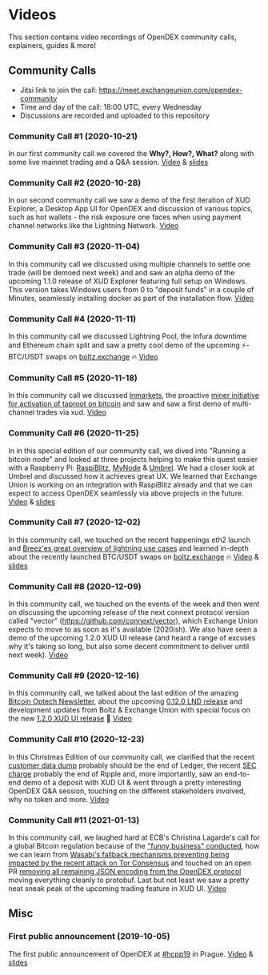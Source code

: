 # Videos

This section contains video recordings of OpenDEX community calls, explainers, guides & more!

## Community Calls
* Jitsi link to join the call: https://meet.exchangeunion.com/opendex-community
* Time and day of the call: 18:00 UTC, every Wednesday
* Discussions are recorded and uploaded to this repository

### Community Call #1 (2020-10-21)

In our first community call we covered the **Why?, How?, What?** along with some live mainnet trading and a Q&A session. [Video](https://youtu.be/mGumdYAjDkY) &  [slides](/slides/20201021_OpenDEX_Community_Call.pdf)

### Community Call #2 (2020-10-28)

In our second community call we saw a demo of the first iteration of XUD Explorer, a Desktop App UI for OpenDEX and discussion of various topics, such as hot wallets - the risk exposure one faces when using payment channel networks like the Lightning Network. [Video](https://youtu.be/rC7zlCSuVEc)

### Community Call #3 (2020-11-04)

In this community call we discussed using multiple channels to settle one trade (will be demoed next week) and and saw an alpha demo of the upcoming 1.1.0 release of XUD Explorer featuring full setup on Windows. This version takes Windows users from 0 to "deposit funds" in a couple of Minutes, seamlessly installing docker as part of the installation flow. [Video](https://youtu.be/IBrVkzyCwb4)

### Community Call #4 (2020-11-11)

In this community call we discussed Lightning Pool, the Infura downtime and Ethereum chain split and saw a pretty cool demo of the upcoming ⚡-BTC/USDT swaps on [boltz.exchange](https://boltz.exchange) 🔥 [Video](https://youtu.be/iNw5d1rZUqY)

### Community Call #5 (2020-11-18)

In this community call we discussed [lnmarkets](https://lnmarkets.com), the proactive [miner initiative for activation of taproot on bitcoin](https://taprootactivation.com) and saw and saw a first demo of multi-channel trades via xud. [Video](https://youtu.be/tt_TYVft4dQ)

### Community Call #6 (2020-11-25)

In in this special edition of our community call, we dived into "Running a bitcoin node" and looked at three projects helping to make this quest easier with a Raspberry Pi: [RaspiBlitz](https://raspiblitz.org/), [MyNode](https://mynodebtc.com/) & [Umbrel](https://getumbrel.com/). We had a closer look at Umbrel and discussed how it achieves great UX. We learned that Exchange Union is working on an integration with RaspiBlitz already and that we can expect to access OpenDEX seamlessly via above projects in the future. [Video](https://youtu.be/xi0sXZgG9NE) &  [slides](/slides/20201125_OpenDEX_Community_Call.pdf)

### Community Call #7 (2020-12-02)

In this community call, we touched on the recent happenings eth2 launch and [Breez'es great overview of lightning use cases](https://medium.com/breez-technology/waypoints-on-the-road-to-lightnings-mass-adoption-88e4148a2c3c) and learned in-depth about the recently launched BTC/USDT swaps on [boltz.exchange](https://boltz.exchange) 🔥 [Video](https://youtu.be/_KbbTmMA8WM) &  [slides](https://github.com/BoltzExchange/slides/blob/master/boltzopendex.pdf)

### Community Call #8 (2020-12-09)

In this community call, we touched on the events of the week and then went on discussing the upcoming release of the next connext protocol version called "vector" (https://github.com/connext/vector), which Exchange Union expects to move to as soon as it's available (2020ish). We also have seen a demo of the upcoming 1.2.0 XUD UI release (and heard a range of excuses why it's taking so long, but also some decent commitment to deliver until next week). [Video](https://youtu.be/oBoDNGI8f3w)

### Community Call #9 (2020-12-16)

In this community call, we talked about the last edition of the amazing [Bitcoin Optech Newsletter](https://bitcoinops.org/en/newsletters/2020/12/16/), about the upcoming [0.12.0 LND release](https://github.com/lightningnetwork/lnd/releases/tag/v0.12.0-beta.rc1) and development updates from Boltz & Exchange Union with special focus on the new [1.2.0 XUD UI release](https://github.com/ExchangeUnion/xud-ui/releases/tag/v1.2.0) 🌈 [Video](https://youtu.be/QTx7U6fPe_k)

### Community Call #10 (2020-12-23)

In this Christmas Edition of our community call, we clarified that the recent [customer data dump](https://www.ledger.com/message-ledgers-ceo-data-leak) probably should be the end of Ledger, the recent [SEC charge](https://www.sec.gov/news/press-release/2020-338) probably the end of Ripple and, more importantly, saw an end-to-end demo of a deposit with XUD UI & went through a pretty interesting OpenDEX Q&A session, touching on the different stakeholders involved, why no token and more. [Video](https://youtu.be/CFwnbgoMMBM)

### Community Call #11 (2021-01-13)

In this community call, we laughed hard at ECB's Christina Lagarde's call for a global Bitcoin regulation because of the ["funny business" conducted](https://www.reuters.com/article/us-crypto-currency-ecb/ecbs-lagarde-calls-for-regulating-bitcoins-funny-business-idUSKBN29I1B1), how we can learn from [Wasabi's fallback mechanisms preventing being impacted by the recent attack on Tor Consensus](https://blog.wasabiwallet.io/wasabi-wallet-tor-consensus/) and touched on an open PR [removing all remaining JSON encoding from the OpenDEX protocol](https://github.com/ExchangeUnion/xud/pull/2061#pullrequestreview-567439995) moving everything cleanly to protobuf. Last but not least we saw a pretty neat sneak peak of the upcoming trading feature in XUD UI. [Video](https://youtu.be/CpeFQqFKksg)

## Misc

### First public announcement (2019-10-05)

The first public announcement of OpenDEX at [#hcpp19](https://opt-out.hcpp.cz/) in Prague. [Video](https://www.youtube.com/watch?v=euSr9A6tI90) & [slides](/slides/20191005_hcpp19.pdf)